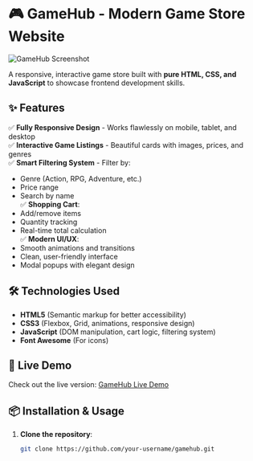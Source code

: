 # 🎮 GameHub - Modern Game Store Website

![GameHub Screenshot](./screenshot.png) <!-- Add a screenshot later -->

A responsive, interactive game store built with **pure HTML, CSS, and JavaScript** to showcase frontend development skills.

## ✨ Features

✅ **Fully Responsive Design** - Works flawlessly on mobile, tablet, and desktop  
✅ **Interactive Game Listings** - Beautiful cards with images, prices, and genres  
✅ **Smart Filtering System** - Filter by:
   - Genre (Action, RPG, Adventure, etc.)
   - Price range
   - Search by name  
✅ **Shopping Cart**:
   - Add/remove items
   - Quantity tracking
   - Real-time total calculation  
✅ **Modern UI/UX**:
   - Smooth animations and transitions
   - Clean, user-friendly interface
   - Modal popups with elegant design  

## 🛠️ Technologies Used

- **HTML5** (Semantic markup for better accessibility)
- **CSS3** (Flexbox, Grid, animations, responsive design)
- **JavaScript** (DOM manipulation, cart logic, filtering system)
- **Font Awesome** (For icons)

## 🚀 Live Demo

Check out the live version: [GameHub Live Demo](#) <!-- Add your GitHub Pages/Netlify link here -->

## 📦 Installation & Usage

1. **Clone the repository**:
   ```bash
   git clone https://github.com/your-username/gamehub.git
